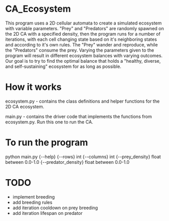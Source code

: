 # CA_Ecosystem
This program uses a 2D cellular automata to create a simulated ecosystem with variable parameters. "Prey" and "Predators" are randomly spawned on the 2D CA with a specified density, then the program runs for a number of iterations, with each cell changing state based on it's neighboring states and according to it's own rules. The "Prey" wander and reproduce, while the "Predators" consume the prey. Varying the parameters given to the program will result in different ecosystem balances with varying outcomes. Our goal is to try to find the optimal balance that holds a "healthy, diverse, and self-sustaining" ecosystem for as long as possible.
# How it works
ecosystem.py - contains the class definitions and helper functions for the 2D CA ecosystem.

main.py - contains the driver code that implements the functions from ecosystem.py. Run this one to run the CA.
# To run the program
python main.py {--help} {--rows} int {--columns} int {--prey_density} float between 0.0-1.0 {--predator_density} float between 0.0-1.0



# TODO
- implement breeding
- add breeding rules
- add iteration cooldown on prey breeding
- add iteration lifespan on predator

